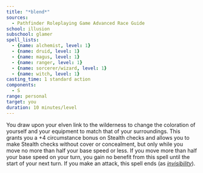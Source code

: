 ```yaml
---
title: "*blend*"
sources:
  - Pathfinder Roleplaying Game Advanced Race Guide
school: illusion
subschool: glamer
spell_lists:
  - {name: alchemist, level: 1}
  - {name: druid, level: 1}
  - {name: magus, level: 1}
  - {name: ranger, level: 1}
  - {name: sorcerer/wizard, level: 1}
  - {name: witch, level: 1}
casting_time: 1 standard action
components:
  - S
range: personal
target: you
duration: 10 minutes/level
---
```


You draw upon your elven link to the wilderness to change the coloration of yourself and your equipment to match that of your surroundings. This grants you a +4 circumstance bonus on Stealth checks and allows you to make Stealth checks without cover or concealment, but only while you move no more than half your base speed or less. If you move more than half your base speed on your turn, you gain no benefit from this spell until the start of your next turn. If you make an attack, this spell ends (as [*invisibility*](/spells/invisibility/)).

